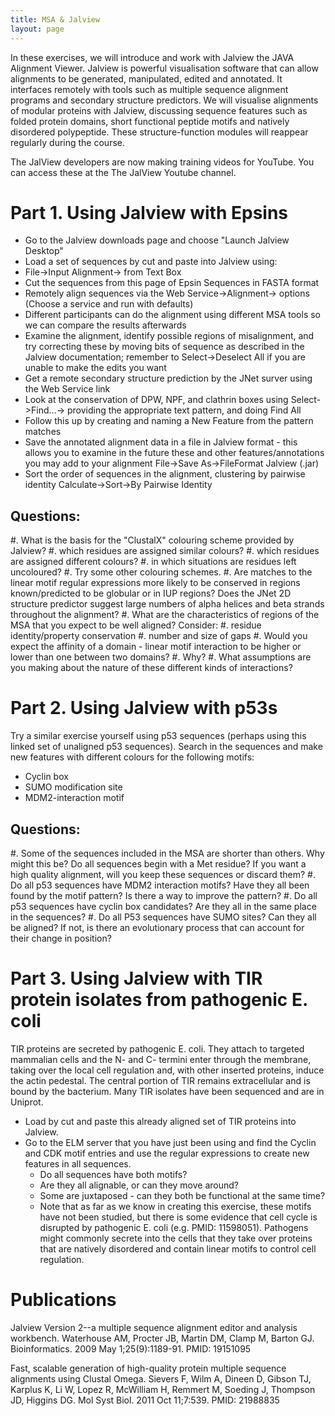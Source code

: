 ```yaml
---
title: MSA & Jalview
layout: page
---
```


In these exercises, we will introduce and work with Jalview the JAVA Alignment
Viewer. Jalview is powerful visualisation software that can allow alignments to
be generated, manipulated, edited and annotated. It interfaces remotely with
tools such as multiple sequence alignment programs and secondary structure
predictors. We will visualise alignments of modular proteins with Jalview,
discussing sequence features such as folded protein domains, short functional
peptide motifs and natively disordered polypeptide. These structure-function
modules will reappear regularly during the course.

The JalView developers are now making training videos for YouTube. You can access these at the The JalView Youtube channel.

# Part 1. Using Jalview with Epsins

- Go to the Jalview downloads page and choose "Launch Jalview Desktop"
- Load a set of sequences by cut and paste into Jalview using:
- File->Input Alignment-> from Text Box
- Cut the sequences from this page of Epsin Sequences in FASTA format
- Remotely align sequences via the Web Service->Alignment-> options (Choose a service and run with defaults)
- Different participants can do the alignment using different MSA tools so we can compare the results afterwards
- Examine the alignment, identify possible regions of misalignment, and try correcting these by moving bits of sequence as described in the Jalview documentation; remember to Select->Deselect All if you are unable to make the edits you want
- Get a remote secondary structure prediction by the JNet surver using the Web Service link
- Look at the conservation of DPW, NPF, and clathrin boxes using Select->Find...-> providing the appropriate text pattern, and doing Find All
- Follow this up by creating and naming a New Feature from the pattern matches
- Save the annotated alignment data in a file in Jalview format - this allows you to examine in the future these and other features/annotations you may add to your alignment File->Save As->FileFormat Jalview (.jar)
- Sort the order of sequences in the alignment, clustering by pairwise identity Calculate->Sort->By Pairwise Identity

## Questions:

#. What is the basis for the "ClustalX" colouring scheme provided by Jalview?
    #. which residues are assigned similar colours?
    #. which residues are assigned different colours?
    #. in which situations are residues left uncoloured?
    #. Try some other colouring schemes. 
#. Are matches to the linear motif regular expressions more likely to be conserved in regions known/predicted to be globular or in IUP regions? Does the JNet 2D structure predictor suggest large numbers of alpha helices and beta strands throughout the alignment?
#. What are the characteristics of regions of the MSA that you expect to be well aligned? Consider:
    #. residue identity/property conservation
    #. number and size of gaps
#. Would you expect the affinity of a domain - linear motif interaction to be higher or lower than one between two domains? 
    #. Why? 
    #. What assumptions are you making about the nature of these different kinds of interactions?


# Part 2. Using Jalview with p53s

Try a similar exercise yourself using p53 sequences (perhaps using this linked set of unaligned p53 sequences). Search in the sequences and make new features with different colours for the following motifs:

- Cyclin box
- SUMO modification site
- MDM2-interaction motif

## Questions:

   #. Some of the sequences included in the MSA are shorter than others. Why might this be? Do all sequences begin with a Met residue? If you want a high quality alignment, will you keep these sequences or discard them?
   #. Do all p53 sequences have MDM2 interaction motifs? Have they all been found by the motif pattern? Is there a way to improve the pattern?
   #. Do all p53 sequences have cyclin box candidates? Are they all in the same place in the sequences?
   #. Do all P53 sequences have SUMO sites? Can they all be aligned? If not, is there an evolutionary process that can account for their change in position?

# Part 3. Using Jalview with TIR protein isolates from pathogenic E. coli

TIR proteins are secreted by pathogenic E. coli. They attach to targeted
mammalian cells and the N- and C- termini enter through the membrane, taking
over the local cell regulation and, with other inserted proteins, induce the
actin pedestal. The central portion of TIR remains extracellular and is bound
by the bacterium. Many TIR isolates have been sequenced and are in Uniprot.

- Load by cut and paste this already aligned set of TIR proteins into Jalview.
- Go to the ELM server that you have just been using and find the Cyclin and CDK motif entries and use the regular expressions to create new features in all sequences. 
  - Do all sequences have both motifs? 
  - Are they all alignable, or can they move around? 
  - Some are juxtaposed - can they both be functional at the same time? 
  - Note that as far as we know in creating this exercise, these motifs have not been studied, but there is some evidence that cell cycle is disrupted by pathogenic E. coli (e.g. PMID: 11598051). Pathogens might commonly secrete into the cells that they take over proteins that are natively disordered and contain linear motifs to control cell regulation.

# Publications

Jalview Version 2--a multiple sequence alignment editor and analysis workbench.
Waterhouse AM, Procter JB, Martin DM, Clamp M, Barton GJ. Bioinformatics. 2009 May 1;25(9):1189-91.
PMID: 19151095

Fast, scalable generation of high-quality protein multiple sequence alignments using Clustal Omega.
Sievers F, Wilm A, Dineen D, Gibson TJ, Karplus K, Li W, Lopez R, McWilliam H, Remmert M, Soeding J, Thompson JD, Higgins DG. Mol Syst Biol. 2011 Oct 11;7:539.
PMID: 21988835
